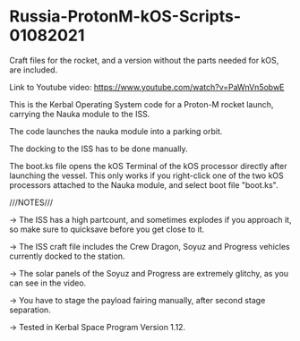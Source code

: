 # Russia-ProtonM-kOS-Scripts-01082021

Craft files for the rocket, and a version without the parts needed for kOS, are included.

Link to Youtube video:
https://www.youtube.com/watch?v=PaWnVn5obwE

This is the Kerbal Operating System code for a Proton-M rocket launch, carrying the Nauka module to the ISS.

The code launches the nauka module into a parking orbit.

The docking to the ISS has to be done manually.

The boot.ks file opens the kOS Terminal of the kOS processor directly after launching the vessel. This only works if you right-click one of the two kOS processors attached to the Nauka module, and select boot file "boot.ks".

///NOTES///

-> The ISS has a high partcount, and sometimes explodes if you approach it, so make sure to quicksave before you get close to it.

-> The ISS craft file includes the Crew Dragon, Soyuz and Progress vehicles currently docked to the station.

-> The solar panels of the Soyuz and Progress are extremely glitchy, as you can see in the video.

-> You have to stage the payload fairing manually, after second stage separation.

-> Tested in Kerbal Space Program Version 1.12.
